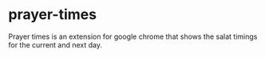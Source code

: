 # prayer-times
Prayer times is an extension for google chrome that shows the salat timings for the current and next day.
